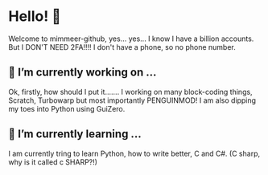 # Hello! 👋
Welcome to mimmeer-github, yes... yes... I know I have a billion accounts. But I DON'T NEED 2FA!!!!
I don't have a phone, so no phone number.

## 🔭 I’m currently working on ...
Ok, firstly, how should I put it.......    I working on many block-coding things, Scratch, Turbowarp but most importantly PENGUINMOD!
I am also dipping my toes into Python using GuiZero.

## 🌱 I’m currently learning ...
I am currently tring to learn Python, how to write better, C and C#. (C sharp, why is it called c SHARP?!)
